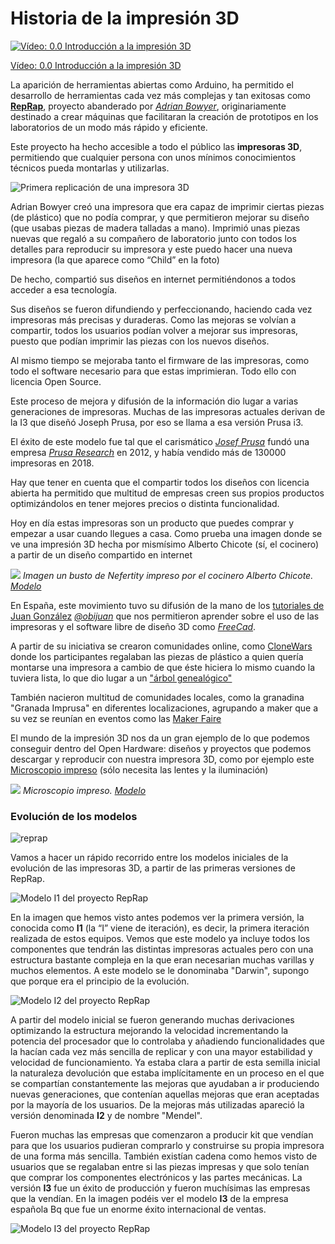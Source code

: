 # Historia de la impresión 3D

[![Vídeo: 0.0 Introducción a la impresión 3D](https://img.youtube.com/vi/tcj_56s_TuQ/0.jpg)](https://youtu.be/tcj_56s_TuQ)


[Vídeo: 0.0 Introducción a la impresión 3D](https://youtu.be/tcj_56s_TuQ)

La aparición de herramientas abiertas como Arduino, ha permitido el desarrollo de herramientas cada vez más complejas y tan exitosas como [**RepRap**](https://reprap.org/wiki/RepRap), proyecto abanderado por [*Adrian Bowyer*](https://es.wikipedia.org/wiki/Adrian_Bowyer), originariamente destinado a crear máquinas que facilitaran la creación de prototipos en los laboratorios de un modo más rápido y eficiente. 

Este proyecto ha hecho accesible a todo el público las **impresoras 3D**, permitiendo que cualquier persona con unos mínimos conocimientos técnicos pueda montarlas y utilizarlas.

![Primera replicación de una impresora 3D](./images/First_replication.jpg)


Adrian Bowyer creó una impresora que era capaz de imprimir ciertas piezas (de plástico) que no podía comprar, y que permitieron mejorar su diseño (que usabas piezas de madera talladas a mano). Imprimió unas piezas nuevas que regaló a su compañero de laboratorio junto con todos los detalles para reproducir su impresora y este puedo hacer una nueva impresora (la que aparece como “Child” en la foto)

De hecho, compartió sus diseños en internet permitiéndonos a todos acceder a esa tecnología.

Sus diseños se fueron difundiendo y perfeccionando, haciendo cada vez impresoras más precisas y duraderas. Como las mejoras se volvían a compartir, todos los usuarios podían volver a mejorar sus impresoras, puesto que podían imprimir las piezas con los nuevos diseños.

Al mismo tiempo se mejoraba tanto el firmware de las impresoras, como todo el software necesario para que estas imprimieran. Todo ello con licencia Open Source.

Este proceso de mejora y difusión de la información dio lugar a varias generaciones de impresoras. Muchas de las impresoras actuales derivan de la I3 que diseñó Joseph Prusa, por eso se llama a esa versión Prusa i3.

El éxito de este modelo fue tal que el carismático [*Josef Prusa*](https://www.prusa3d.es/sobre-nosotros/#timeline) fundó una empresa  [*Prusa Research*](https://www.prusa3d.es/) en 2012, y había vendido más de 130000 impresoras en 2018. 

Hay que tener en cuenta que el compartir todos los diseños con licencia abierta ha permitido que multitud de empresas creen sus propios productos optimizándolos en tener mejores precios o distinta funcionalidad.

Hoy en día estas impresoras son un producto que puedes comprar y empezar a usar cuando llegues a casa. Como prueba una imagen donde se ve una impresión 3D hecha por mismísimo Alberto Chicote (sí, el cocinero) a partir de un diseño compartido en internet

![](https://pbs.twimg.com/media/EsVf4nsW8AAk_bR?format=jpg&name=medium)
*Imagen un busto de Nefertity impreso por el cocinero Alberto Chicote. [Modelo](https://www.myminifactory.com/object/3d-print-bust-of-nefertiti-at-the-egyptian-museum-berlin-2951)*

En España, este movimiento tuvo su difusión de la mano de los [tutoriales de Juan González](http://www.iearobotics.com/wiki/index.php?title=Guia_de_montaje_de_la_Prusa_2) [*@obijuan*](http://www.iearobotics.com/wiki/index.php?title=Obijuan_Academy) que nos permitieron aprender sobre el uso de las impresoras y el software libre de diseño 3D como [*FreeCad*](https://www.freecadweb.org/). 

A partir de su iniciativa se crearon comunidades online, como [CloneWars](https://www.reprap.org/wiki/Proyecto_Clone_Wars) donde los participantes regalaban las piezas de plástico a quien quería montarse una impresora a cambio de que éste hiciera lo mismo cuando la tuviera lista, lo que dio lugar a un ["árbol genealógico"](https://www.reprap.org/wiki/Clone_Wars:_El_imperio_de_los_clones/es)

También nacieron multitud de comunidades locales, como la granadina "Granada Imprusa" en diferentes localizaciones, agrupando a maker que a su vez se reunían en eventos como las [Maker Faire](https://galicia.makerfaire.com/)

El mundo de la impresión 3D nos da un gran ejemplo de lo que podemos conseguir dentro del Open Hardware: diseños y proyectos que podemos descargar y reproducir con nuestra impresora 3D, como por ejemplo este [Microscopio impreso](https://www.thingiverse.com/thing:77450) (sólo necesita las lentes y la iluminación)

![](./images/microscope_preview_featured.jpg)
*Microscopio impreso. [Modelo](https://www.thingiverse.com/thing:77450)*


### Evolución de los modelos

![reprap](./images/First_replication.jpg)

Vamos a hacer un rápido recorrido entre los modelos iniciales de la evolución de las impresoras 3D, a partir de las primeras versiones de RepRap.

![Modelo I1 del proyecto RepRap](./images/330px-Reprap_Darwin.jpg)

En la imagen que hemos visto antes podemos ver la primera versión, la conocida como **I1** (la “I” viene de iteración), es  decir, la primera iteración realizada de estos equipos. Vemos que este modelo ya incluye todos los componentes que tendrán las distintas impresoras actuales pero con una estructura bastante compleja en la que eran necesarian muchas varillas y muchos elementos. A este modelo se le donominaba "Darwin", supongo que porque era el principio de la evolución.

![Modelo I2 del proyecto RepRap](./images/800px-Mendel.jpg)

A partir del modelo inicial se fueron generando muchas derivaciones optimizando la estructura mejorando la velocidad incrementando la potencia del procesador que lo controlaba y añadiendo funcionalidades que la hacían cada vez más sencilla de replicar y con una mayor estabilidad y velocidad de funcionamiento.  Ya estaba clara a partir de esta semilla inicial la naturaleza devolución que estaba implícitamente en un proceso en el que se compartían constantemente las mejoras que ayudaban a ir  produciendo nuevas generaciones,  que contenían aquellas mejoras que eran aceptadas por la mayoría de los usuarios. De la mejoras más utilizadas apareció la versión denominada **I2** y de nombre "Mendel".

Fueron muchas las empresas que comenzaron a producir kit que vendían para que los usuarios pudieran comprarlo y construirse su propia impresora de una forma más sencilla. También existían cadena como hemos visto de usuarios que se regalaban entre si las piezas impresas y que solo tenían que comprar los componentes electrónicos y las partes mecánicas. La versión **I3** fue un éxito de producción y fueron muchísimas las empresas que la vendían. En la imagen podéis ver el modelo **I3** de la empresa española Bq que fue un enorme éxito internacional de ventas.


![Modelo I3 del proyecto RepRap](./images/Prusa-i3-hphestos-1.jpg)

